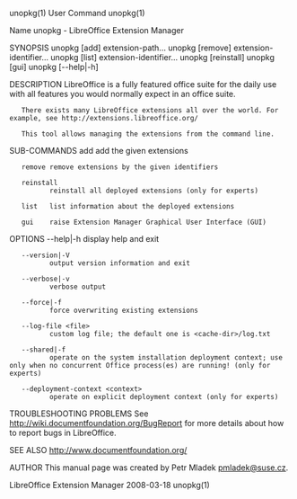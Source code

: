 unopkg(1)                                                                                        User Command                                                                                       unopkg(1)

Name
       unopkg - LibreOffice Extension Manager

SYNOPSIS
       unopkg [add] <options> extension-path...
       unopkg [remove] <options> extension-identifier...
       unopkg [list] <options> extension-identifier...
       unopkg [reinstall] <options>
       unopkg [gui]
       unopkg [--help|-h]

DESCRIPTION
       LibreOffice is a fully featured office suite for the daily use with all features you would normally expect in an office suite.

       There exists many LibreOffice extensions all over the world. For example, see http://extensions.libreoffice.org/

       This tool allows managing the extensions from the command line.

SUB-COMMANDS
       add    add the given extensions

       remove remove extensions by the given identifiers

       reinstall
              reinstall all deployed extensions (only for experts)

       list   list information about the deployed extensions

       gui    raise Extension Manager Graphical User Interface (GUI)

OPTIONS
       --help|-h
              display help and exit

       --version|-V
              output version information and exit

       --verbose|-v
              verbose output

       --force|-f
              force overwriting existing extensions

       --log-file <file>
              custom log file; the default one is <cache-dir>/log.txt

       --shared|-f
              operate on the system installation deployment context; use only when no concurrent Office process(es) are running! (only for experts)

       --deployment-context <context>
              operate on explicit deployment context (only for experts)

TROUBLESHOOTING PROBLEMS
       See http://wiki.documentfoundation.org/BugReport for more details about how to report bugs in LibreOffice.

SEE ALSO
       http://www.documentfoundation.org/

AUTHOR
       This manual page was created by Petr Mladek <pmladek@suse.cz>.

LibreOffice Extension Manager                                                                     2008-03-18                                                                                        unopkg(1)
